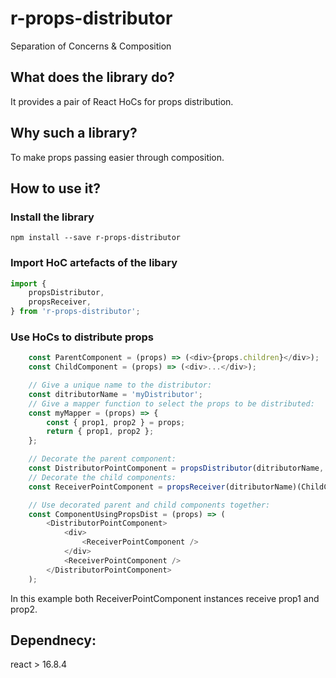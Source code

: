 # r-props-distributor

Separation of Concerns & Composition

## What does the library do?

It provides a pair of React HoCs for props distribution.

## Why such a library?

To make props passing easier through composition.

## How to use it?

### Install the library

`npm install --save r-props-distributor`

### Import HoC artefacts of the libary

```javascript
import {
    propsDistributor,
    propsReceiver,
} from 'r-props-distributor';
```

### Use HoCs to distribute props

```javascript
    const ParentComponent = (props) => (<div>{props.children}</div>);
    const ChildComponent = (props) => (<div>...</div>);

    // Give a unique name to the distributor:
    const ditributorName = 'myDistributor';
    // Give a mapper function to select the props to be distributed:
    const myMapper = (props) => {
        const { prop1, prop2 } = props;
        return { prop1, prop2 };
    };

    // Decorate the parent component:
    const DistributorPointComponent = propsDistributor(ditributorName, myMapper)(ParentComponent);
    // Decorate the child components:
    const ReceiverPointComponent = propsReceiver(ditributorName)(ChildComponent);

    // Use decorated parent and child components together:
    const ComponentUsingPropsDist = (props) => (
        <DistributorPointComponent>
            <div>
                <ReceiverPointComponent />
            </div>
            <ReceiverPointComponent />
        </DistributorPointComponent>
    );
```

In this example both ReceiverPointComponent instances receive prop1 and prop2.

## Dependnecy:

react > 16.8.4
